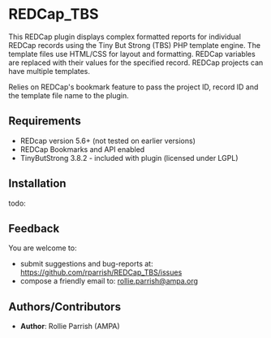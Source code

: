 REDCap_TBS
==========

This REDCap plugin displays complex formatted reports for individual REDCap records using the Tiny But Strong (TBS) 
PHP template engine. The template files use HTML/CSS for layout and formatting. REDCap variables 
are replaced with their values for the specified record. REDCap projects can have multiple templates.

Relies on REDCap's bookmark feature to pass the project ID, record ID and the template file name to the plugin.




## Requirements

* REDcap version 5.6+ (not tested on earlier versions)
* REDCap Bookmarks and API enabled
* TinyButStrong 3.8.2 - included with plugin (licensed under LGPL)




## Installation

todo:



## Feedback

You are welcome to:  

* submit suggestions and bug-reports at: https://github.com/rparrish/REDCap_TBS/issues
* compose a friendly email to: rollie.parrish@ampa.org



## Authors/Contributors

* __Author__: Rollie Parrish (AMPA) 
